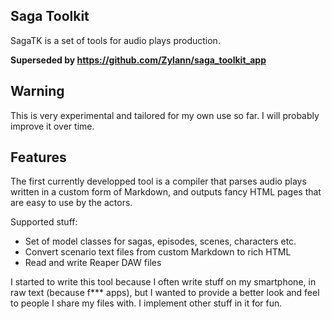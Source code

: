 Saga Toolkit
------------

SagaTK is a set of tools for audio plays production.

**Superseded by https://github.com/Zylann/saga_toolkit_app**


Warning
------------

This is very experimental and tailored for my own use so far. I will probably improve it over time.


Features
----------

The first currently developped tool is a compiler that parses audio plays 
written in a custom form of Markdown, and outputs fancy HTML pages that are
easy to use by the actors.

Supported stuff:
- Set of model classes for sagas, episodes, scenes, characters etc.
- Convert scenario text files from custom Markdown to rich HTML
- Read and write Reaper DAW files

I started to write this tool because I often write stuff on
my smartphone, in raw text (because f*** apps), but I wanted
to provide a better look and feel to people I share my files with.
I implement other stuff in it for fun.

